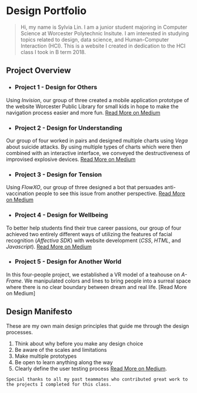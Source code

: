 # Design Portfolio
> Hi, my name is Sylvia Lin. 
I am a junior student majoring in Computer Science at Worcester Polytechnic Insitute. I am interested in studying topics related to design, data science, and Human-Computer Interaction (HCI). This is a website I created in dedication to the HCI class I took in B term 2018.

## Project Overview

- ### Project 1 - **Design for Others**
Using _Invision_, our group of three created a mobile application prototype of the website Worcester Public Library for small kids in hope to make the navigation process easier and more fun.
[Read More on Medium](https://medium.com/@huntercaouette/designing-for-others-a064161b2284)
- ### Project 2 - **Design for Understanding**
Our group of four worked in pairs and designed multiple charts using _Vega_ about suicide attacks. By using multiple types of charts which were then combined with an interactive interface, we conveyed the destructiveness of improvised explosive devices. 
[Read More on Medium](https://medium.com/@sylvia7lin/design-document-design-for-understanding-2df6a4110758)
- ### Project 3 - **Design for Tension**
Using _FlowXO_, our group of three designed a bot that persuades anti-vaccination people to see this issue from another perspective. 
[Read More on Medium](https://medium.com/@sylvia7lin/design-for-tension-45ed1617a20c)
- ### Project 4 - **Design for Wellbeing**
To better help students find their true career passions, our group of four achieved two entirely different ways of utilizing the features of facial recognition (_Affectiva SDK_) with website development (_CSS_, _HTML_, and _Javascript_). 
[Read More on Medium](https://medium.com/@sylvia7lin/design-reflection-design-for-well-being-44d1ec591f94)
- ### Project 5 - **Design for Another World**
In this four-people project, we established a VR model of a teahouse on _A-Frame_. We manipulated colors and lines to bring people into a surreal space where there is no clear boundary between dream and real life. 
[Read More on Medium]


## Design Manifesto
These are my own main design principles that guide me through the design processes.
1. Think about why before you make any design choice
2. Be aware of the scales and limitations
3. Make multiple prototypes
4. Be open to learn anything along the way
5. Clearly define the user testing process
[Read More on Medium](https://medium.com/@sylvia7lin/design-manifesto-debf1572a80). 
  

`Special thanks to all my past teammates who contributed great work to the projects I completed for this class.`
